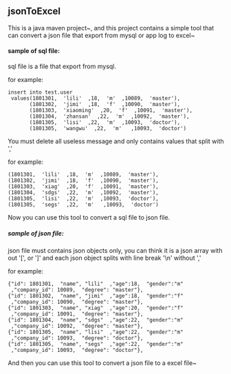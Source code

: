 ## jsonToExcel

This is a java maven project~, and this project contains a simple tool that can convert a json file that export from mysql or app log to excel~

#### sample of sql file:
sql file is a file that export from mysql.

for example:
```
insert into test.user
 values(1801301,  'lili'  ,18,  'm'  ,10089,  'master'),
       (1801302,  'jimi'  ,18,  'f'  ,10090,  'master'),
       (1801303,  'xiaoming'  ,20,  'f'  ,10091,  'master'),
       (1801304,  'zhansan'  ,22,  'm'  ,10092,  'master'),
       (1801305,  'lisi'  ,22,  'm'  ,10093,  'doctor'),
       (1801305,  'wangwu'  ,22,  'm'   ,10093,  'doctor')
``` 
 
You must delete all useless message and only contains values that split with ','

for example:

```
(1801301,  'lili'  ,18,  'm'  ,10089,  'master'),
(1801302,  'jimi'  ,18,  'f'  ,10090,  'master'),
(1801303,  'xiag'  ,20,  'f'  ,10091,  'master'),
(1801304,  'sdgs'  ,22,  'm'  ,10092,  'master'),
(1801305,  'lisi'  ,22,  'm'  ,10093,  'doctor'),
(1801305,  'segs'  ,22,  'm'   ,10093,  'doctor')
```

Now you can use this tool to convert a sql file to json file.

##### sample of json file:

json file must contains json objects only, you can think it is a json array with out '[', or ']' and each json object splits with line break '\n' without ',' 

for example:
```
{"id": 1801301,  "name", "lili"  ,"age":18,  "gender":"m"  ,"company_id": 10089,  "degree": "master"},
{"id": 1801302,  "name", "jimi"  ,"age":18,  "gender":"f"  ,"company_id": 10090,  "degree": "master"},
{"id": 1801303,  "name", "xiag"  ,"age":20,  "gender":"f"  ,"company_id": 10091,  "degree": "master"},
{"id": 1801304,  "name", "sdgs"  ,"age":22,  "gender":"m"  ,"company_id": 10092,  "degree": "master"},
{"id": 1801305,  "name", "lisi"  ,"age":22,  "gender":"m"  ,"company_id": 10093,  "degree": "doctor"},
{"id": 1801305,  "name", "segs"  ,"age":22,  "gender":"m"  ,"company_id": 10093,  "degree": "doctor"},
```

And then you can use this tool to convert a json file to a excel file~

